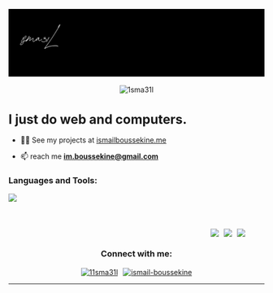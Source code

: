 ![MasterHead](./assets/1sma31l.png)

<p align="center"> <img src="https://komarev.com/ghpvc/?username=1sma31l&label=Saw+my+profile&color=000000&style=flat" alt="1sma31l" /> </p>

<p align="center"><h1 style="font-size: 25px"><strong>I just do web and computers.</strong></h1></p>


* 👨‍💻 See my projects at [ismailboussekine.me](https://ismailboussekine.me)

* 📫 reach me **im.boussekine@gmail.com**






<h3 align="left">Languages and Tools:</h3>
<p align="left">
  <a href="https://skillicons.dev">
    <img src="https://skillicons.dev/icons?i=html,css,javascript,typescript,c,latex,tailwind,react,redux,nextjs,nodejs,express,mongodb,firebase,git,github,bash,arch&perline=6" />
  </a>
</p>




<div style="display:flex; flex-direction:col;gap:10px;align-items:center;justify-content:center;flex-wrap:wrap;width:90vw;margin-top:50px">
  <img src="https://github-readme-stats.vercel.app/api/top-langs/?username=1sma31l&theme=dark&bg_color=0c1017&text_color=ffffff" align="center" />
  <img src="https://github-readme-stats.vercel.app/api?username=1sma31l&show_icons=true&theme=dark&bg_color=0c1017&custom_title=My+Stats&rank_icon=github&icon_color=f08604&text_color=ffffff" align="center" />
  <img src="https://github-readme-streak-stats.herokuapp.com/?user=1sma31l&theme=dark&background=0c1017&ring=ffffff" align="center">
</div>


<!-- ![Top Langs](https://github-readme-stats.vercel.app/api/top-langs/?username=1sma31l&theme=dark#gh-dark-mode-only) -->

<!-- 
![Anurag's GitHub stats-Dark](https://github-readme-stats.vercel.app/api?username=1sma31l&show_icons=true&theme=dark) -->

<!-- ![GitHub Stats](https://github-readme-streak-stats.herokuapp.com/?user=1sma31l&theme=dark) -->

<h3 align="center">Connect with me:</h3>
<p align="center" style="width:100%;display:flex;justify-content:center;align-items:center; gap:10px" >
<a href="https://x.com/11sma31l" target="blank"><img align="center" src="https://uxwing.com/wp-content/themes/uxwing/download/brands-and-social-media/x-social-media-logo-icon.svg" alt="11sma31l" height="40" width="40" /></a>
<a href="https://linkedin.com/in/ismail-boussekine" target="blank"><img align="center" src="https://skillicons.dev/icons?i=linkedin" alt="ismail-boussekine" height="40" width="40" /></a>
</p>
<hr>
